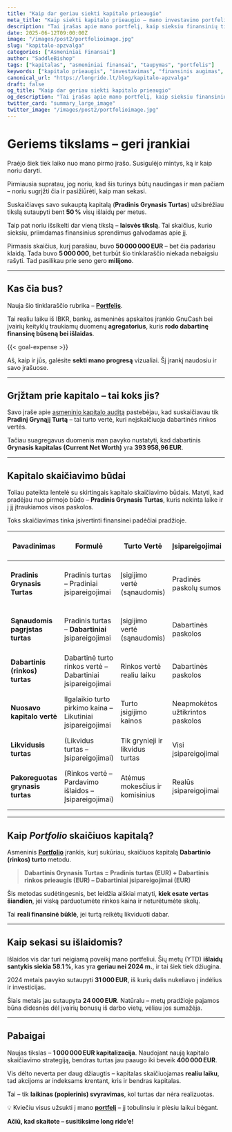 ```yaml
---
title: "Kaip dar geriau siekti kapitalo prieaugio"
meta_title: "Kaip siekti kapitalo prieaugio – mano investavimo portfelio apžvalga"
description: "Tai įrašas apie mano portfelį, kaip sieksiu finansinių tikslų"
date: 2025-06-12T09:00:00Z
image: "/images/post2/portfolioimage.jpg"
slug: "kapitalo-apzvalga"
categories: ["Asmeniniai Finansai"]
author: "SaddleBishop"
tags: ["kapitalas", "asmeniniai finansai", "taupymas", "portfelis"]
keywords: ["kapitalo prieaugis", "investavimas", "finansinis augimas", "asmeniniai finansai"]
canonical_url: "https://longride.lt/blog/kapitalo-apzvalga"
draft: false
og_title: "Kaip dar geriau siekti kapitalo prieaugio"
og_description: "Tai įrašas apie mano portfelį, kaip sieksiu finansinių tikslų"
twitter_card: "summary_large_image"
twitter_image: "/images/post2/portfolioimage.jpg"
---
```


# Geriems tikslams – geri įrankiai

Praėjo šiek tiek laiko nuo mano pirmo įrašo. Susigulėjo mintys, ką ir kaip noriu daryti. 

Pirmiausia supratau, jog noriu, kad šis turinys būtų naudingas ir man pačiam – noriu sugrįžti čia ir pasižiūrėti, kaip man sekasi.

Suskaičiavęs savo sukauptą kapitalą (**Pradinis Grynasis Turtas**) užsibrėžiau tikslą sutaupyti bent **50 %** visų išlaidų per metus.

Taip pat noriu išsikelti dar vieną tikslą – **laisvės tikslą**. Tai skaičius, kurio sieksiu, priimdamas finansinius sprendimus galvodamas apie jį.

Pirmasis skaičius, kurį parašiau, buvo **50 000 000 EUR** – bet čia padariau klaidą. Tada buvo **5 000 000**, bet turbūt šio tinklaraščio niekada nebaigsiu rašyti. Tad pasilikau prie seno gero **milijono**.

---

## Kas čia bus?

Nauja šio tinklaraščio rubrika – [**Portfelis**](https://longride.lt/portfolio/).

Tai realiu laiku iš IBKR, bankų, asmeninės apskaitos įrankio GnuCash bei įvairių keityklų traukiamų duomenų **agregatorius**, kuris **rodo dabartinę finansinę būseną bei išlaidas**.

{{< goal-expense >}}

Aš, kaip ir jūs, galėsite **sekti mano progresą** vizualiai. Šį įrankį naudosiu ir savo įrašuose.

---

## Grįžtam prie kapitalo – tai koks jis?

Savo įraše apie [asmeninio kapitalo auditą](https://longride.lt/blog/asmeninis-kapitalas/) pastebėjau, kad suskaičiavau tik **Pradinį Grynąjį Turtą** – tai turto vertė, kuri neįskaičiuoja dabartinės rinkos vertės.

Tačiau suagregavus duomenis man pavyko nustatyti, kad dabartinis **Grynasis kapitalas (Current Net Worth)** yra **393 958,96 EUR**.

---

## Kapitalo skaičiavimo būdai

Toliau pateikta lentelė su skirtingais kapitalo skaičiavimo būdais. Matyti, kad pradėjau nuo pirmojo būdo – **Pradinis Grynasis Turtas**, kuris nekinta laike ir į jį įtraukiamos visos paskolos.

Toks skaičiavimas tinka įsivertinti finansinei padėčiai pradžioje.

| **Pavadinimas**                  | **Formulė**                                                 | **Turto Vertė**                 | **Įsipareigojimai**              | **Keičiasi Laikui Bėgant?** | **Paskirtis / Naudojimas**                                    |
|----------------------------------|--------------------------------------------------------------|----------------------------------|----------------------------------|------------------------------|----------------------------------------------------------------|
| **Pradinis Grynasis Turtas**     | Pradinis turtas – Pradiniai įsipareigojimai                 | Įsigijimo vertė (sąnaudomis)    | Pradinės paskolų sumos           | ❌ Ne                        | Pradinė finansinė padėtis apskaitos pradžioje                 |
| **Sąnaudomis pagrįstas turtas**  | Pradinis turtas – **Dabartiniai** įsipareigojimai           | Įsigijimo vertė (sąnaudomis)    | Dabartinės paskolos              | ✅ Taip                      | Stebi turto savininko dalies augimą nepervertinant turto      |
| **Dabartinis (rinkos) turtas**   | Dabartinė turto rinkos vertė – Dabartiniai įsipareigojimai  | Rinkos vertė realiu laiku       | Dabartinės paskolos              | ✅ Taip                      | Atspindi realią dabartinę finansinę būklę                     |
| **Nuosavo kapitalo vertė**       | Ilgalaikio turto pirkimo kaina – Likutiniai įsipareigojimai | Turto įsigijimo kainos          | Neapmokėtos užtikrintos paskolos | ✅ Taip                      | Dažnai naudojama NT ar verslo turto nuosavybės sekimui        |
| **Likvidusis turtas**            | (Likvidus turtas – Įsipareigojimai)                         | Tik grynieji ir likvidus turtas | Visi įsipareigojimai             | ✅ Taip                      | Parodo, kiek galima greitai išgryninti                        |
| **Pakoreguotas grynasis turtas** | (Rinkos vertė – Pardavimo išlaidos – Įsipareigojimai)       | Atėmus mokesčius ir komisinius  | Realūs įsipareigojimai           | ✅ Taip                      | Konservatyvus įvertis, kiek „išeitų į rankas“ realiai pardavus |

---

## Kaip *Portfolio* skaičiuos kapitalą?

Asmeninis [**Portfolio**](/portfolio/)  įrankis, kurį sukūriau, skaičiuos kapitalą **Dabartinio (rinkos) turto** metodu.

> **Dabartinis Grynasis Turtas = Pradinis turtas (EUR) + Dabartinis rinkos prieaugis (EUR) – Dabartiniai įsipareigojimai (EUR)**

Šis metodas sudėtingesnis, bet leidžia aiškiai matyti, **kiek esate vertas šiandien**, jei viską parduotumėte rinkos kaina ir neturėtumėte skolų.

Tai **reali finansinė būklė**, jei turtą reikėtų likviduoti dabar.

---

## Kaip sekasi su išlaidomis?

Išlaidos vis dar turi neigiamą poveikį mano portfeliui. Šių metų (YTD) **išlaidų santykis siekia 58.1 %**, kas yra **geriau nei 2024 m.**, ir tai šiek tiek džiugina.

2024 metais pavyko sutaupyti **31 000 EUR**, iš kurių dalis nukeliavo į indėlius ir investicijas.

Šiais metais jau sutaupyta **24 000 EUR**. Natūralu – metų pradžioje pajamos būna didesnės dėl įvairių bonusų iš darbo vietų, vėliau jos sumažėja.

---

## Pabaigai

Naujas tikslas – **1 000 000 EUR kapitalizacija**. Naudojant naują kapitalo skaičiavimo strategiją, bendras turtas jau paaugo iki beveik **400 000 EUR**.

Vis dėlto neverta per daug džiaugtis – kapitalas skaičiuojamas **realiu laiku**, tad akcijoms ar indeksams krentant, kris ir bendras kapitalas. 

Tai – tik **laikinas (popierinis) svyravimas**, kol turtas dar nėra realizuotas.

💡 Kviečiu visus užsukti į mano [**portfelį**](/portfolio/) – jį tobulinsiu ir plėsiu laikui bėgant.

**Ačiū, kad skaitote – susitiksime long ride’e!**


